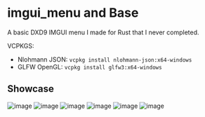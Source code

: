 # imgui_menu and Base

A basic DXD9 IMGUI menu I made for Rust that I never completed.

VCPKGS:
- Nlohmann JSON: `vcpkg install nlohmann-json:x64-windows`
- GLFW OpenGL: `vcpkg install glfw3:x64-windows`

## Showcase

![image](https://github.com/user-attachments/assets/d59c7114-816f-4a68-8323-6ca6b7b78807)
![image](https://github.com/user-attachments/assets/8ae2cba7-339a-40e5-9fbd-414a49f6531e)
![image](https://github.com/user-attachments/assets/5a97f526-d2be-4784-b527-a9be5370ff15)
![image](https://github.com/user-attachments/assets/ce8fb298-62bd-4787-99c2-4f733e8e24dc)
![image](https://github.com/user-attachments/assets/0b18b361-8361-4d79-999e-dccd2d960b66)
![image](https://github.com/user-attachments/assets/57aac8db-34b2-44a4-ba9a-f59f0930ece1)


